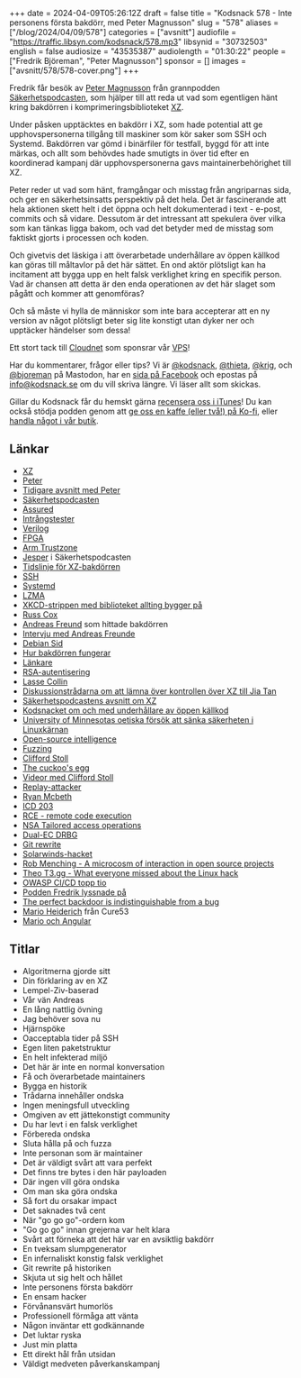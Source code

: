 +++
date = 2024-04-09T05:26:12Z
draft = false
title = "Kodsnack 578 - Inte personens första bakdörr, med Peter Magnusson"
slug = "578"
aliases = ["/blog/2024/04/09/578"]
categories = ["avsnitt"]
audiofile = "https://traffic.libsyn.com/kodsnack/578.mp3"
libsynid = "30732503"
english = false
audiosize = "43535387"
audiolength = "01:30:22"
people = ["Fredrik Björeman", "Peter Magnusson"]
sponsor = []
images = ["avsnitt/578/578-cover.png"]
+++

Fredrik får besök av [Peter Magnusson](https://www.linkedin.com/in/petersjm/) från grannpodden [Säkerhetspodcasten](https://sakerhetspodcasten.se/), som hjälper till att reda ut vad som egentligen hänt kring bakdörren i komprimeringsbiblioteket [XZ](https://en.wikipedia.org/wiki/XZ_Utils).

Under påsken upptäcktes en bakdörr i XZ, som hade potential att ge upphovspersonerna tillgång till maskiner som kör saker som SSH och Systemd. Bakdörren var gömd i binärfiler för testfall, byggd för att inte märkas, och allt som behövdes hade smutigts in över tid efter en koordinerad kampanj där upphovspersonerna gavs maintainerbehörighet till XZ.

Peter reder ut vad som hänt, framgångar och misstag från angriparnas sida, och ger en säkerhetsinsatts perspektiv på det hela. Det är fascinerande att hela aktionen skett helt i det öppna och helt dokumenterad i text - e-post, commits och så vidare. Dessutom är det intressant att spekulera över vilka som kan tänkas ligga bakom, och vad det betyder med de misstag som faktiskt gjorts i processen och koden.

Och givetvis det läskiga i att överarbetade underhållare av öppen källkod kan göras till måltavlor på det här sättet. En ond aktör plötsligt kan ha incitament att bygga upp en helt falsk verklighet kring en specifik person. Vad är chansen att detta är den enda operationen av det här slaget som pågått och kommer att genomföras?

Och så måste vi hylla de människor som inte bara accepterar att en ny version av något plötsligt beter sig lite konstigt utan dyker ner och upptäcker händelser som dessa!

Ett stort tack till [Cloudnet](https://www.cloudnet.se) som sponsrar vår [VPS](https://en.wikipedia.org/wiki/Virtual_private_server)!

Har du kommentarer, frågor eller tips? Vi är [@kodsnack](https://social.podsnack.se/@kodsnack), [@thieta](https://6510.nu/@thieta), [@krig](https://6510.nu/@krig), och [@bjoreman](https://toot.cafe/@bjoreman) på Mastodon, har en [sida på Facebook](https://www.facebook.com/) och epostas på [info@kodsnack.se](mailto:info@kodsnack.se) om du vill skriva längre. Vi läser allt som skickas.

Gillar du Kodsnack får du hemskt gärna [recensera oss i iTunes](https://itunes.apple.com/se/podcast/kodsnack/id561631498?l=en)! Du kan också stödja podden genom att <a href="https://ko-fi.com/kodsnack" rel="payment">ge oss en kaffe (eller två!) på Ko-fi</a>, eller [handla något i vår butik](https://shop.spreadshirt.se/kodsnack/).

## Länkar ##
* [XZ](https://en.wikipedia.org/wiki/XZ_Utils)
* [Peter](https://www.linkedin.com/in/petersjm/)
* [Tidigare avsnitt med Peter](https://kodsnack.se/people/peter-magnusson/)
* [Säkerhetspodcasten](https://sakerhetspodcasten.se/)
* [Assured](https://www.assured.se/)
* [Intrångstester](https://en.wikipedia.org/wiki/Penetration_test)
* [Verilog](https://en.wikipedia.org/wiki/Verilog)
* [FPGA](https://en.wikipedia.org/wiki/Field-programmable_gate_array)
* [Arm Trustzone](https://www.arm.com/technologies/trustzone-for-cortex-m)
* [Jesper](https://www.linkedin.com/in/gustafjesperlarsson/?originalSubdomain=se) i Säkerhetspodcasten
* [Tidslinje för XZ-bakdörren](https://research.swtch.com/xz-timeline)
* [SSH](https://en.wikipedia.org/wiki/Secure_Shell)
* [Systemd](https://en.wikipedia.org/wiki/Systemd)
* [LZMA](https://en.wikipedia.org/wiki/Lempel%E2%80%93Ziv%E2%80%93Markov_chain_algorithm)
* [XKCD-strippen med biblioteket allting bygger på](https://xkcd.com/2347/)
* [Russ Cox](https://swtch.com/~rsc/)
* [Andreas Freund](https://mastodon.social/@AndresFreundTec) som hittade bakdörren
* [Intervju med Andreas Freunde](https://www.nytimes.com/2024/04/03/technology/prevent-cyberattack-linux.html?unlocked_article_code=1.hk0.72fI.IyWXvuupgMrj&smid=nytcore-ios-share&referringSource=articleShare&ugrp=m&sgrp=c-cb)
* [Debian Sid](https://wiki.debian.org/DebianUnstable)
* [Hur bakdörren fungerar](https://gist.github.com/thesamesam/223949d5a074ebc3dce9ee78baad9e27)
* [Länkare](https://en.wikipedia.org/wiki/Linker_%28computing%29)
* [RSA-autentisering](https://en.wikipedia.org/wiki/RSA_%28cryptosystem%29)
* [Lasse Collin](https://tukaani.org/xz-backdoor/)
* [Diskussionstrådarna om att lämna över kontrollen över XZ till Jia Tan](https://www.mail-archive.com/xz-devel@tukaani.org/msg00566.html)
* [Säkerhetspodcastens avsnitt om XZ](https://sakerhetspodcasten.se/posts/sakerhetspodcasten_259_xz_bakdorren/)
* [Kodsnacket om och med underhållare av öppen källkod](https://kodsnack.se/488/)
* [University of Minnesotas oetiska försök att sänka säkerheten i Linuxkärnan](https://www.theverge.com/2021/4/30/22410164/linux-kernel-university-of-minnesota-banned-open-source)
* [Open-source intelligence](https://en.wikipedia.org/wiki/Open-source_intelligence)
* [Fuzzing](https://en.wikipedia.org/wiki/Fuzzing)
* [Clifford Stoll](https://en.wikipedia.org/wiki/Clifford_Stoll)
* [The cuckoo's egg](https://en.wikipedia.org/wiki/The_Cuckoo%27s_Egg_%28book%29)
* [Videor med Clifford Stoll](https://www.youtube.com/results?search_query=clifford+stoll)
* [Replay-attacker](https://en.wikipedia.org/wiki/Replay_attack)
* [Ryan Mcbeth](https://www.youtube.com/@RyanMcBethProgramming)
* [ICD 203](https://irp.fas.org/dni/icd/icd-203.pdf)
* [RCE - remote code execution](https://en.wikipedia.org/wiki/RCE_-_Remote_Code_Execution)
* [NSA Tailored access operations](https://en.wikipedia.org/wiki/Tailored_Access_Operations)
* [Dual-EC DRBG](https://en.wikipedia.org/wiki/Dual_EC_DRBG)
* [Git rewrite](https://git-scm.com/book/en/v2/Git-Tools-Rewriting-History)
* [Solarwinds-hacket](https://www.wired.com/story/the-untold-story-of-solarwinds-the-boldest-supply-chain-hack-ever/)
* [Rob Menching - A microcosm of interaction in open source projects](https://robmensching.com/blog/posts/2024/03/30/a-microcosm-of-the-interactions-in-open-source-projects/)
* [Theo T3.gg - What everyone missed about the Linux hack](https://www.youtube.com/watch?v=0pT-dWpmwhA)
* [OWASP CI/CD topp tio](https://owasp.org/www-project-top-10-ci-cd-security-risks/)
* [Podden Fredrik lyssnade på](https://opensourcesecurity.io/2024/04/01/xz-bonus-spectacular-episode/)
* [The perfect backdoor is indistinguishable from a bug](https://openreview.net/forum?id=4NT3umNU3D0&referrer=%5Bthe%20profile%20of%20Guillaume%20Leclerc%5D%28%2Fprofile%3Fid%3D~Guillaume_Leclerc1%29)
* [Mario Heiderich](https://heideri.ch/) från Cure53
* [Mario och Angular](https://www.youtube.com/watch?v=U4e0Remq1WQ)

## Titlar ##
* Algoritmerna gjorde sitt
* Din förklaring av en XZ
* Lempel-Ziv-baserad
* Vår vän Andreas
* En lång nattlig övning
* Jag behöver sova nu
* Hjärnspöke
* Oacceptabla tider på SSH
* Egen liten paketstruktur
* En helt infekterad miljö
* Det här är inte en normal konversation
* Få och överarbetade maintainers
* Bygga en historik
* Trådarna innehåller ondska
* Ingen meningsfull utveckling
* Omgiven av ett jättekonstigt community
* Du har levt i en falsk verklighet
* Förbereda ondska
* Sluta hålla på och fuzza
* Inte personan som är maintainer
* Det är väldigt svårt att vara perfekt
* Det finns tre bytes i den här payloaden
* Där ingen vill göra ondska
* Om man ska göra ondska
* Så fort du orsakar impact
* Det saknades två cent
* När "go go go"-ordern kom
* "Go go go" innan grejerna var helt klara
* Svårt att förneka att det här var en avsiktlig bakdörr
* En tveksam slumpgenerator
* En infernaliskt konstig falsk verklighet
* Git rewrite på historiken
* Skjuta ut sig helt och hållet
* Inte personens första bakdörr
* En ensam hacker
* Förvånansvärt humorlös
* Professionell förmåga att vänta
* Någon inväntar ett godkännande
* Det luktar ryska
* Just min platta
* Ett direkt hål från utsidan
* Väldigt medveten påverkanskampanj